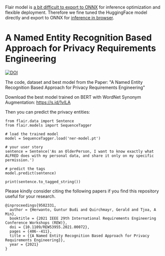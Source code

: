 Flair model is [a bit difficult to export to ONNX](https://github.com/flairNLP/flair/issues/2625) for inference optimization and flexible deployment. Therefore we fine tuned the HuggingFace model directly and export to ONNX for [inference in browser](https://github.com/AI-LLM/AnonymizedGPT).

# A Named Entity Recognition Based Approach for Privacy Requirements Engineering

[![DOI](https://zenodo.org/badge/DOI/10.5281/zenodo.5801370.svg)](https://doi.org/10.5281/zenodo.5801370)


The code, dataset and best model from the Paper: "A Named Entity Recognition Based Approach for Privacy Requirements Engineering"

Download the best model trained on BERT with WordNet Synonym Augmentation: https://s.id/1vlLA

Then you can predict the privacy entities:

```{python}
from flair.data import Sentence
from flair.models import SequenceTagger

# load the trained model
model = SequenceTagger.load('ner-model.pt')

# your user story
sentence = Sentence('As an OlderPerson, I want to know exactly what ALFRED does with my personal data, and share it only on my specific permission.')

# predict the tags
model.predict(sentence)

print(sentence.to_tagged_string())

```

Please kindly consider citing the following papers if you find this repository useful for your research.

```
@inproceedings{9582331,
  author = {Herwanto, Guntur Budi and Quirchmayr, Gerald and Tjoa, A Min},
  booktitle = {2021 IEEE 29th International Requirements Engineering Conference Workshops (REW)},
  doi = {10.1109/REW53955.2021.00072},
  pages = {406--411},
  title = {{A Named Entity Recognition Based Approach for Privacy Requirements Engineering}},
  year = {2021}
}
```
